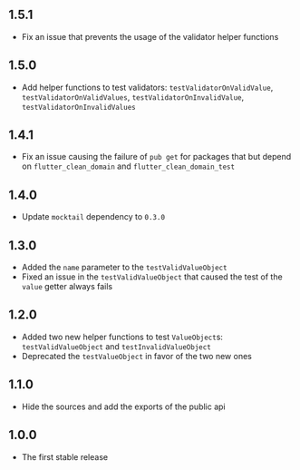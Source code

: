## 1.5.1

- Fix an issue that prevents the usage of the validator helper functions

## 1.5.0

- Add helper functions to test validators: `testValidatorOnValidValue`, `testValidatorOnValidValues`,
  `testValidatorOnInvalidValue`, `testValidatorOnInvalidValues`

## 1.4.1

- Fix an issue causing the failure of `pub get` for packages
that but depend on `flutter_clean_domain` and `flutter_clean_domain_test`

## 1.4.0

- Update `mocktail` dependency to `0.3.0`

## 1.3.0

- Added the `name` parameter to the `testValidValueObject`
- Fixed an issue in the `testValidValueObject` that caused the test of the `value` getter always
fails

## 1.2.0

- Added two new helper functions to test `ValueObject`s: `testValidValueObject` and 
`testInvalidValueObject`
- Deprecated the `testValueObject` in favor of the two new ones

## 1.1.0

- Hide the sources and add the exports of the public api


## 1.0.0

- The first stable release
